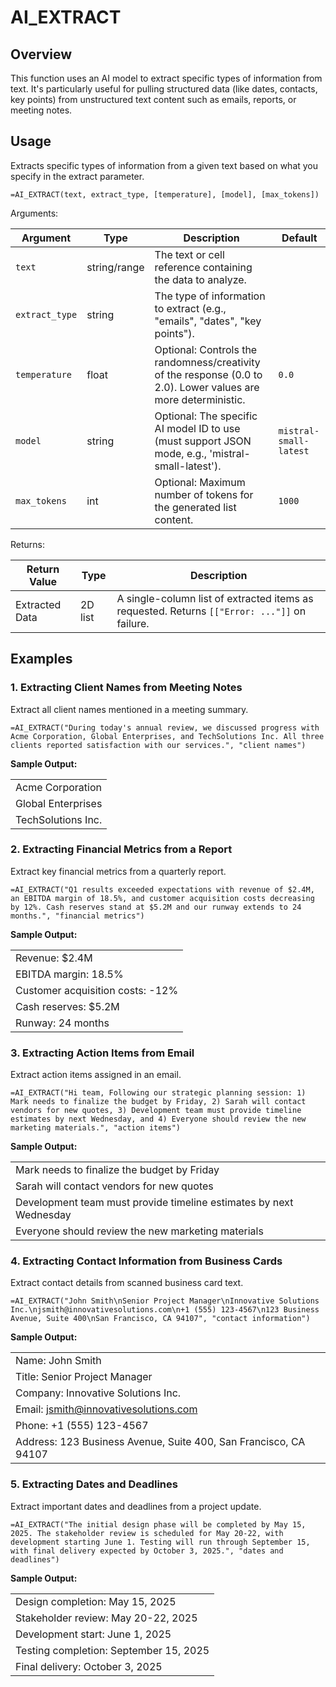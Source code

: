# AI_EXTRACT

## Overview

This function uses an AI model to extract specific types of information from text. It's particularly useful for pulling structured data (like dates, contacts, key points) from unstructured text content such as emails, reports, or meeting notes.

## Usage

Extracts specific types of information from a given text based on what you specify in the extract parameter.

```excel
=AI_EXTRACT(text, extract_type, [temperature], [model], [max_tokens])
```

Arguments:

| Argument      | Type           | Description                                                                                              | Default         |
|---------------|----------------|----------------------------------------------------------------------------------------------------------|-----------------|
| `text`        | string/range   | The text or cell reference containing the data to analyze.                                               |                 |
| `extract_type`| string         | The type of information to extract (e.g., "emails", "dates", "key points").                        |                 |
| `temperature` | float          | Optional: Controls the randomness/creativity of the response (0.0 to 2.0). Lower values are more deterministic. | `0.0`     |
| `model`       | string         | Optional: The specific AI model ID to use (must support JSON mode, e.g., 'mistral-small-latest').         | `mistral-small-latest` |
| `max_tokens`  | int            | Optional: Maximum number of tokens for the generated list content.                                       | `1000`          |

Returns:

| Return Value  | Type    | Description                                                                                                    |
|---------------|---------|----------------------------------------------------------------------------------------------------------------|
| Extracted Data| 2D list | A single-column list of extracted items as requested. Returns `[["Error: ..."]]` on failure.                 |

## Examples

### 1. Extracting Client Names from Meeting Notes
Extract all client names mentioned in a meeting summary.
```excel
=AI_EXTRACT("During today's annual review, we discussed progress with Acme Corporation, Global Enterprises, and TechSolutions Inc. All three clients reported satisfaction with our services.", "client names")
```
**Sample Output:**

| |
|---------------------------|
| Acme Corporation |
| Global Enterprises |
| TechSolutions Inc. |

### 2. Extracting Financial Metrics from a Report
Extract key financial metrics from a quarterly report.
```excel
=AI_EXTRACT("Q1 results exceeded expectations with revenue of $2.4M, an EBITDA margin of 18.5%, and customer acquisition costs decreasing by 12%. Cash reserves stand at $5.2M and our runway extends to 24 months.", "financial metrics")
```
**Sample Output:**

| |
|---------------------------|
| Revenue: $2.4M |
| EBITDA margin: 18.5% |
| Customer acquisition costs: -12% |
| Cash reserves: $5.2M |
| Runway: 24 months |

### 3. Extracting Action Items from Email
Extract action items assigned in an email.
```excel
=AI_EXTRACT("Hi team, Following our strategic planning session: 1) Mark needs to finalize the budget by Friday, 2) Sarah will contact vendors for new quotes, 3) Development team must provide timeline estimates by next Wednesday, and 4) Everyone should review the new marketing materials.", "action items")
```
**Sample Output:**

| |
|---------------------------|
| Mark needs to finalize the budget by Friday |
| Sarah will contact vendors for new quotes |
| Development team must provide timeline estimates by next Wednesday |
| Everyone should review the new marketing materials |

### 4. Extracting Contact Information from Business Cards
Extract contact details from scanned business card text.
```excel
=AI_EXTRACT("John Smith\nSenior Project Manager\nInnovative Solutions Inc.\njsmith@innovativesolutions.com\n+1 (555) 123-4567\n123 Business Avenue, Suite 400\nSan Francisco, CA 94107", "contact information")
```
**Sample Output:**

| |
|---------------------------|
| Name: John Smith |
| Title: Senior Project Manager |
| Company: Innovative Solutions Inc. |
| Email: jsmith@innovativesolutions.com |
| Phone: +1 (555) 123-4567 |
| Address: 123 Business Avenue, Suite 400, San Francisco, CA 94107 |

### 5. Extracting Dates and Deadlines
Extract important dates and deadlines from a project update.
```excel
=AI_EXTRACT("The initial design phase will be completed by May 15, 2025. The stakeholder review is scheduled for May 20-22, with development starting June 1. Testing will run through September 15, with final delivery expected by October 3, 2025.", "dates and deadlines")
```
**Sample Output:**

| |
|---------------------------|
| Design completion: May 15, 2025 |
| Stakeholder review: May 20-22, 2025 |
| Development start: June 1, 2025 |
| Testing completion: September 15, 2025 |
| Final delivery: October 3, 2025 |